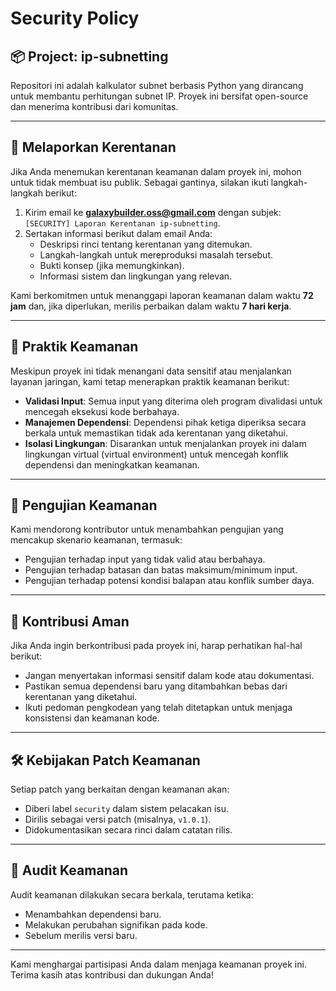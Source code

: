 # Security Policy

## 📦 Project: ip-subnetting

Repositori ini adalah kalkulator subnet berbasis Python yang dirancang untuk membantu perhitungan subnet IP. Proyek ini bersifat open-source dan menerima kontribusi dari komunitas.

---

## 📢 Melaporkan Kerentanan

Jika Anda menemukan kerentanan keamanan dalam proyek ini, mohon untuk tidak membuat isu publik. Sebagai gantinya, silakan ikuti langkah-langkah berikut:

1. Kirim email ke **galaxybuilder.oss@gmail.com** dengan subjek: `[SECURITY] Laporan Kerentanan ip-subnetting`.
2. Sertakan informasi berikut dalam email Anda:
   - Deskripsi rinci tentang kerentanan yang ditemukan.
   - Langkah-langkah untuk mereproduksi masalah tersebut.
   - Bukti konsep (jika memungkinkan).
   - Informasi sistem dan lingkungan yang relevan.

Kami berkomitmen untuk menanggapi laporan keamanan dalam waktu **72 jam** dan, jika diperlukan, merilis perbaikan dalam waktu **7 hari kerja**.

---

## 🔐 Praktik Keamanan

Meskipun proyek ini tidak menangani data sensitif atau menjalankan layanan jaringan, kami tetap menerapkan praktik keamanan berikut:

- **Validasi Input**: Semua input yang diterima oleh program divalidasi untuk mencegah eksekusi kode berbahaya.
- **Manajemen Dependensi**: Dependensi pihak ketiga diperiksa secara berkala untuk memastikan tidak ada kerentanan yang diketahui.
- **Isolasi Lingkungan**: Disarankan untuk menjalankan proyek ini dalam lingkungan virtual (virtual environment) untuk mencegah konflik dependensi dan meningkatkan keamanan.

---

## 🧪 Pengujian Keamanan

Kami mendorong kontributor untuk menambahkan pengujian yang mencakup skenario keamanan, termasuk:

- Pengujian terhadap input yang tidak valid atau berbahaya.
- Pengujian terhadap batasan dan batas maksimum/minimum input.
- Pengujian terhadap potensi kondisi balapan atau konflik sumber daya.

---

## 🤝 Kontribusi Aman

Jika Anda ingin berkontribusi pada proyek ini, harap perhatikan hal-hal berikut:

- Jangan menyertakan informasi sensitif dalam kode atau dokumentasi.
- Pastikan semua dependensi baru yang ditambahkan bebas dari kerentanan yang diketahui.
- Ikuti pedoman pengkodean yang telah ditetapkan untuk menjaga konsistensi dan keamanan kode.

---

## 🛠️ Kebijakan Patch Keamanan

Setiap patch yang berkaitan dengan keamanan akan:

- Diberi label `security` dalam sistem pelacakan isu.
- Dirilis sebagai versi patch (misalnya, `v1.0.1`).
- Didokumentasikan secara rinci dalam catatan rilis.

---

## 📅 Audit Keamanan

Audit keamanan dilakukan secara berkala, terutama ketika:

- Menambahkan dependensi baru.
- Melakukan perubahan signifikan pada kode.
- Sebelum merilis versi baru.

---

Kami menghargai partisipasi Anda dalam menjaga keamanan proyek ini. Terima kasih atas kontribusi dan dukungan Anda!

